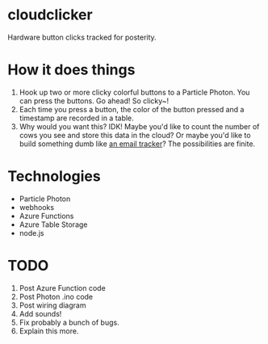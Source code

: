 # cloudclicker
Hardware button clicks tracked for posterity.

# How it does things
1. Hook up two or more clicky colorful buttons to a Particle Photon. You can press the buttons. Go ahead! So clicky~!
2. Each time you press a button, the color of the button pressed and a timestamp are recorded in a table.
3. Why would you want this? IDK! Maybe you'd like to count the number of cows you see and store this data in the cloud? Or maybe you'd like to build something dumb like [an email tracker](http://nobadinboxes.azurewebsites.net)? The possibilities are finite.

# Technologies
 - Particle Photon
 - webhooks
 - Azure Functions
 - Azure Table Storage
 - node.js

# TODO
1. Post Azure Function code
2. Post Photon .ino code
3. Post wiring diagram
4. Add sounds!
5. Fix probably a bunch of bugs.
6. Explain this more.
